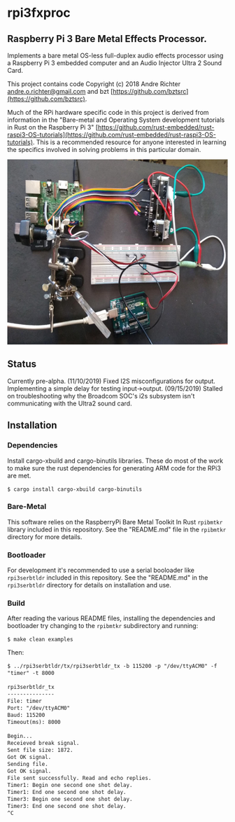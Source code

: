 # rpi3fxproc
## Raspberry Pi 3 Bare Metal Effects Processor. 

Implements a bare metal OS-less full-duplex audio effects processor using a Raspberry Pi 3 embedded computer and an Audio Injector Ultra 2 Sound Card.

This project contains code Copyright (c) 2018 Andre Richter <andre.o.richter@gmail.com> and bzt [https://github.com/bztsrc](https://github.com/bztsrc). 

Much of the RPi hardware specific code in this project is derived from information in the "Bare-metal and Operating System development tutorials in Rust on the Raspberry Pi 3" [https://github.com/rust-embedded/rust-raspi3-OS-tutorials](https://github.com/rust-embedded/rust-raspi3-OS-tutorials). This is a recommended resource for anyone interested in learning the specifics involved in solving problems in this particular domain.

<img src="dev_setup.jpg" alt="Current development setup." height="423" width="640"/>

## Status

Currently pre-alpha.
(11/10/2019) Fixed I2S misconfigurations for output. Implementing a simple delay for testing input->output.
(09/15/2019) Stalled on troubleshooting why the Broadcom SOC's i2s subsystem isn't communicating with the Ultra2 sound card.

## Installation

### Dependencies

Install cargo-xbuild and cargo-binutils libraries. These do most of the work to make sure the rust dependencies for generating ARM code for the RPi3 are met.

```
$ cargo install cargo-xbuild cargo-binutils
```

### Bare-Metal

This software relies on the RaspberryPi Bare Metal Toolkit In Rust `rpibmtkr` library included in this repository. See the "README.md" file in the `rpibmtkr` directory for more details.

### Bootloader

For development it's recommended to use a serial booloader like `rpi3serbtldr` included in this repository. See the "README.md" in the `rpi3serbtldr` directory for details on installation and use.

### Build

After reading the various README files, installing the dependencies and bootloader try changing to the `rpibmtkr` subdirectory and running:

```
$ make clean examples
```

Then:

```
$ ../rpi3serbtldr/tx/rpi3serbtldr_tx -b 115200 -p "/dev/ttyACM0" -f "timer" -t 8000

rpi3serbtldr_tx
---------------
File: timer
Port: "/dev/ttyACM0"
Baud: 115200
Timeout(ms): 8000

Begin...
Receieved break signal.
Sent file size: 1872.
Got OK signal.
Sending file.
Got OK signal.
File sent successfully. Read and echo replies.
Timer1: Begin one second one shot delay.
Timer1: End one second one shot delay.
Timer3: Begin one second one shot delay.
Timer3: End one second one shot delay.
^C
```
